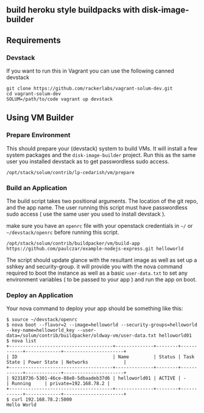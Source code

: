 build heroku style buildpacks with disk-image-builder
-----------------------------------------------------

## Requirements

### Devstack

If you want to run this in Vagrant you can use the following canned devstack

```
git clone https://github.com/rackerlabs/vagrant-solum-dev.git
cd vagrant-solum-dev
SOLUM=/path/to/code vagrant up devstack
```

## Using VM Builder

### Prepare Environment

This should prepare your (devstack) system to build VMs.  It will install a few system packages and the `disk-image-builder` project.   Run this as the same user you installed devstack as to get passwordless sudo access.

```
/opt/stack/solum/contrib/lp-cedarish/vm/prepare
```

### Build an Application

The build script takes two positional arguments.   The location of the git repo, and the app name.  The user running this script must have passwordless sudo access ( use the same user you used to install devstack ).

make sure you have an `openrc` file with your openstack credentials in `~/` or `~/devstack/openrc` before running this script.

```
/opt/stack/solum/contrib/buildpacker/vm/build-app https://github.com/paulczar/example-nodejs-express.git helloworld
```

The script should update glance with the resultant image as well as set up a sshkey and security-group.  it will provide you with the nova command required to boot the instance as well as a basic `user-data.txt` to set any environment variables ( to be passed to your app ) and run the app on boot. 

### Deploy an Application

Your nova command to deploy your app should be something like this:


```
$ source ~/devstack/openrc
$ nova boot --flavor=2 --image=helloworld --security-groups=helloworld --key-name=helloworld_key --user-data=/solum/contrib/buildpacker/oldway-vm/user-data.txt helloworld01
$ nova list
+--------------------------------------+--------------+--------+------------+-------------+----------------------+
| ID                                   | Name         | Status | Task State | Power State | Networks             |
+--------------------------------------+--------------+--------+------------+-------------+----------------------+
| 92318736-5301-46ce-88e8-5dbaadeb37d6 | helloworld01 | ACTIVE | -          | Running     | private=192.168.78.2 |
+--------------------------------------+--------------+--------+------------+-------------+----------------------+
$ curl 192.168.78.2:5000
Hello World
```
